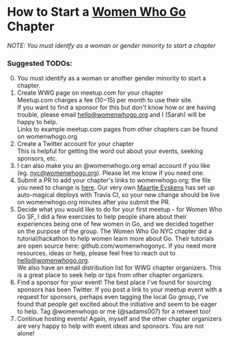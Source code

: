 # How to Start a [Women Who Go](https://womenwhogo.org) Chapter


*NOTE: You must identfy as a woman or gender minority to start a chapter*

### Suggested TODOs:
0. You must identify as a woman or another gender minority to start a chapter.
1. Create WWG page on meetup.com for your chapter <br>
Meetup.com charges a fee ($10-$15) per month to use their site. <br>
If you want to find a sponsor for this but don't know how or are having trouble, please email hello@womenwhogo.org and I (Sarah) will be happy to help. <br>
Links to example meetup.com pages from other chapters can be found on womenwhogo.org
2. Create a Twitter account for your chapter <br>
This is helpful for getting the word out about your events, seeking sponsors, etc. 
3. I can also make you an @womenwhogo.org email account if you like (eg. nyc@womenwhogo.org). Please let me know if you need one.
4. Submit a PR to add your chapter's links to womenwhogo.org; the file you need to change is [here](https://github.com/womenwhogo/womenwhogo.org/blob/master/womenwhogo.org/index.html). Our very own [Maartje Eyskens](https://twitter.com/MaartjeME) has set up auto-magical deploys with Travis CI, so your new change should be live on womenwhogo.org minutes after you submit the PR.
5. Decide what you would like to do for your first meetup - for Women Who Go SF, I did a few exercises to help people share about their experiences being one of few women in Go, and we decided together on the purpose of the group. The Women Who Go NYC chapter did a tutorial/hackathon to help women learn more about Go. Their tutorials are open source here: github.com/womenwhogonyc. If you need more resources, ideas or help, please feel free to reach out to hello@womenwhogo.org.<br>
We also have an email distribution list for WWG chapter organizers. This is a great place to seek help or tips from other chapter organizers.
6. Find a sponsor for your event! The best place I've found for sourcing sponsors has been Twitter. If you post a link to your meetup event with a request for sponsors, perhaps even tagging the local Go group, I've found that people get excited about the initiative and seem to be eager to help. Tag @womenwhogo or me (@sadams007) for a retweet too!
7. Continue hosting events! Again, myself and the other chapter organizers are very happy to help with event ideas and sponsors. You are not alone!
